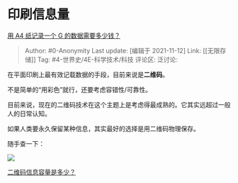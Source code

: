 # 印刷信息量
[用 A4 纸记录一个 G 的数据需要多少钱？](https://www.zhihu.com/question/483838337/answer/2106843482)

> Author: #0-Anonymity
> Last update: [编辑于 2021-11-12]
> Link: [[无限存储]]
> Tag: #4-世界史/4E-科学技术/科技
> 评论区:
> 泛讨论:

在平面印刷上最有效记载数据的手段，目前来说是**二维码**。

不是简单的“用彩色”就行，还要考虑容错性/可靠性。

目前来说，现在的二维码技术在这个主题上是考虑得最成熟的。它其实远超过一般人的日常认知。

如果人类要永久保留某种信息，其实最好的选择是用二维码物理保存。

随手查一下：

![](https://pic2.zhimg.com/50/v2-98ca652dad720ea017469f0b4b33bdc3_720w.jpg?source=1940ef5c)

[二维码信息容量是多少？](https://link.zhihu.com/?target=http%3A//wap.yesky.com/soft/296/447509796.shtml)
